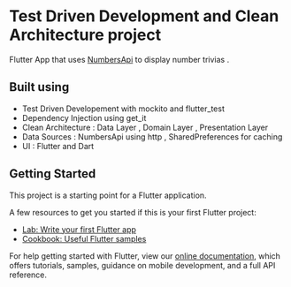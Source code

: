 # Test Driven Development and Clean Architecture project

Flutter App that uses [NumbersApi](http://numbersapi.com/) to display number trivias .

## Built using

- Test Driven Developement with mockito and flutter_test
- Dependency Injection using get_it
- Clean Architecture : Data Layer , Domain Layer , Presentation Layer
- Data Sources : NumbersApi using http , SharedPreferences for caching
- UI : Flutter and Dart

## Getting Started

This project is a starting point for a Flutter application.

A few resources to get you started if this is your first Flutter project:

- [Lab: Write your first Flutter app](https://flutter.dev/docs/get-started/codelab)
- [Cookbook: Useful Flutter samples](https://flutter.dev/docs/cookbook)

For help getting started with Flutter, view our
[online documentation](https://flutter.dev/docs), which offers tutorials,
samples, guidance on mobile development, and a full API reference.
